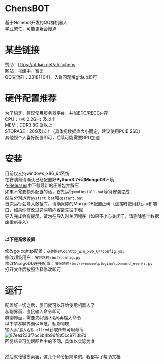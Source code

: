 # ChensBOT
基于Nonebot开发的QQ群机器人
<br>
学业繁忙，可能更新会慢点

# 某些链接
赞助：https://afdian.net/a/cnchens
<br>
网站：搭建中，暂无
<br>
QQ交流群：281814041，入群问题填github即可

# 硬件配置推荐
为了稳定，建议使用服务器平台，并加ECC/RECC内存
<br>
CPU：4核 2.2GHz 及以上
<br>
MEM：DDR3 8G 及以上
<br>
STORAGE：20G及以上（具体视数据库大小而定，建议使用PCIE SSD）
<br>
其他视个人喜好配置即可，后续可能需要GPU加速

# 安装
目前仅支持windows_x86_64系统
<br>
在安装前请确认已经配置好**Python3.7+**和**MongoDB**环境
<br>
在[Releases](https://github.com/cnchens/ChensBOT/releases)中下载最新的压缩包并解压
<br>
如果不需要额外配置的话，首先运行`modinstall.bat`等待安装完成
<br>
然后分别运行`pystart.bat`和`cqstart.bat`
<br>
首次运行会导入数据库，请确保你的MongoDB配置正确（连接时使用默认ip和端口，如果你修改过这两项内容请先往下看）
<br>
导入完成会有提示，请勿在导入时关闭程序（如果不小心关闭了，请删除整个数据库重新导入）
<br>
<br>
#### 以下是高级设置
修改go-cqhttp配置：`安装路径\cqhttp_win_x86_64\config.yml`
<br>
修改超级用户：`安装路径\bot\config.py`
<br>
修改MongoDB连接配置：`安装路径\bot\awesome\plugins\command_events.py`
<br>
打开文件后按照注释修改即可

# 运行
配置好一切之后，我们就可以开始使用机器人了
<br>
私聊界面，直接输入命令即可
<br>
群聊界面，需要先`@机器人名称`再输入命令
<br>
以下拿群聊界面做示范，私聊同理
<br>
输入`@机器人名称 allcmd`获取所有可用命令
<br>
![87eed233f7bc6b4b96f805cc9713b7d](https://user-images.githubusercontent.com/116929900/203548805-48ac768b-ac3f-4e1b-adbc-dec8324ca557.jpg)
<br>
回复结果可能跟图片中的不同，具体以实际为准
<br>

<br>
然后就慢慢摸索罢，这几个命令挺简单的，我都写了帮助文档

